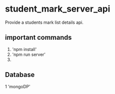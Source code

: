 # student_mark_server_api

Provide a students mark list details api.

## important commands

1. 'npm install'
2. 'npm run server'
3. 

## Database

1 'mongoDP'